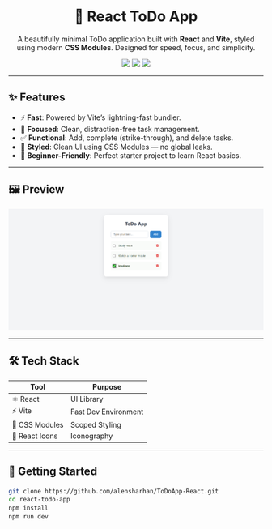 <h1 align="center">📝 React ToDo App</h1>

<p align="center">
  A beautifully minimal ToDo application built with <strong>React</strong> and <strong>Vite</strong>, styled using modern <strong>CSS Modules</strong>. Designed for speed, focus, and simplicity.
</p>

<p align="center">
  <img src="https://img.shields.io/badge/React-18-blue?style=flat-square&logo=react" />
  <img src="https://img.shields.io/badge/Vite-fast-purple?style=flat-square&logo=vite" />
  <img src="https://img.shields.io/badge/Live-Demo-green?style=flat-square&logo=vercel" />
</p>

---

## ✨ Features

- ⚡ **Fast**: Powered by Vite’s lightning-fast bundler.
- 🎯 **Focused**: Clean, distraction-free task management.
- ✅ **Functional**: Add, complete (strike-through), and delete tasks.
- 🎨 **Styled**: Clean UI using CSS Modules — no global leaks.
- 🧠 **Beginner-Friendly**: Perfect starter project to learn React basics.

---

## 🖼️ Preview

![App Screenshot](./Readme-pic/preview-pic.png)


---

## 🛠️ Tech Stack

| Tool       | Purpose                  |
|------------|--------------------------|
| ⚛️ React   | UI Library               |
| ⚡ Vite     | Fast Dev Environment     |
| 🎨 CSS Modules | Scoped Styling         |
| 🎯 React Icons | Iconography             |

---

## 🔧 Getting Started

```bash
git clone https://github.com/alensharhan/ToDoApp-React.git
cd react-todo-app
npm install
npm run dev

